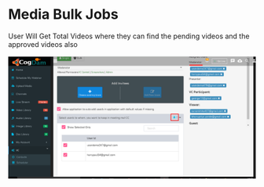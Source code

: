 # Media Bulk Jobs

User Will Get Total Videos where they can find the pending videos and the approved videos also

![](../../.gitbook/assets/image%20%28170%29.png)

